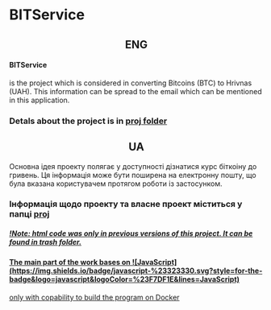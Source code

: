 # BITService
<h2 align = "center"> ENG </h2>
<h4>BITService</h4><p>is the project which is considered in converting Bitcoins (BTC) to Hrivnas (UAH). This information can be spread to the email which can be mentioned in this application.</p>
<h3>Detals about the project is in <a href = "https://github.com/SunDall/BITService/tree/main/proj"><b>proj</b> folder</h3></a>
<h2 align = "center"> UA </h2>
<p>Основна ідея проекту полягає у доступності дізнатися курс біткоіну до гривень. Ця інформація може бути поширена на електронну пошту, що була вказана користувачем протягом роботи із застосунком.</p>
<h3>Інформація щодо проекту та власне проект міститься у папці <a href = "https://github.com/SunDall/BITService/tree/main/proj"><b>proj</b></h3>
<h5>!Note: html code was only in previous versions of this project. It can be found in trash folder. <h4>The main part of the work bases on ![JavaScript](https://img.shields.io/badge/javascript-%23323330.svg?style=for-the-badge&logo=javascript&logoColor=%23F7DF1E&lines=JavaScript) </h4> only with copability to build the program on Docker</h5>
